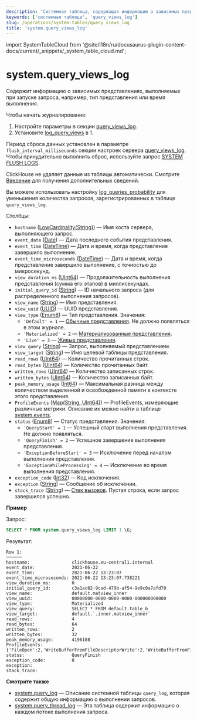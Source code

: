 ```yaml
---
description: 'Системная таблица, содержащая информацию о зависимых представлениях, выполняемых при выполнении запроса, например, тип представления или время выполнения.'
keywords: ['системная таблица', 'query_views_log']
slug: /operations/system-tables/query_views_log
title: 'system.query_views_log'
---
```


import SystemTableCloud from '@site/i18n/ru/docusaurus-plugin-content-docs/current/_snippets/_system_table_cloud.md';


# system.query_views_log

<SystemTableCloud/>

Содержит информацию о зависимых представлениях, выполняемых при запуске запроса, например, тип представления или время выполнения.

Чтобы начать журналирование:

1. Настройте параметры в секции [query_views_log](../../operations/server-configuration-parameters/settings.md#query_views_log).
2. Установите [log_query_views](/operations/settings/settings#log_query_views) в 1.

Период сброса данных установлен в параметре `flush_interval_milliseconds` секции настроек сервера [query_views_log](../../operations/server-configuration-parameters/settings.md#query_views_log). Чтобы принудительно выполнить сброс, используйте запрос [SYSTEM FLUSH LOGS](/sql-reference/statements/system#flush-logs).

ClickHouse не удаляет данные из таблицы автоматически. Смотрите [Введение](/operations/system-tables/overview#system-tables-introduction) для получения дополнительных сведений.

Вы можете использовать настройку [log_queries_probability](/operations/settings/settings#log_queries_probability) для уменьшения количества запросов, зарегистрированных в таблице `query_views_log`.

Столбцы:

- `hostname` ([LowCardinality(String)](../../sql-reference/data-types/string.md)) — Имя хоста сервера, выполняющего запрос.
- `event_date` ([Date](../../sql-reference/data-types/date.md)) — Дата последнего события представления.
- `event_time` ([DateTime](../../sql-reference/data-types/datetime.md)) — Дата и время, когда представление завершило выполнение.
- `event_time_microseconds` ([DateTime](../../sql-reference/data-types/datetime.md)) — Дата и время, когда представление завершило выполнение, с точностью до микросекунд.
- `view_duration_ms` ([UInt64](/sql-reference/data-types/int-uint#integer-ranges)) — Продолжительность выполнения представления (сумма его этапов) в миллисекундах.
- `initial_query_id` ([String](../../sql-reference/data-types/string.md)) — ID начального запроса (для распределенного выполнения запросов).
- `view_name` ([String](../../sql-reference/data-types/string.md)) — Имя представления.
- `view_uuid` ([UUID](../../sql-reference/data-types/uuid.md)) — UUID представления.
- `view_type` ([Enum8](../../sql-reference/data-types/enum.md)) — Тип представления. Значения:
    - `'Default' = 1` — [Обычные представления](/sql-reference/statements/create/view#normal-view). Не должно появляться в этом журнале.
    - `'Materialized' = 2` — [Материализованные представления](/sql-reference/statements/create/view#materialized-view).
    - `'Live' = 3` — [Живые представления](../../sql-reference/statements/create/view.md#live-view).
- `view_query` ([String](../../sql-reference/data-types/string.md)) — Запрос, выполняемый представлением.
- `view_target` ([String](../../sql-reference/data-types/string.md)) — Имя целевой таблицы представления.
- `read_rows` ([UInt64](/sql-reference/data-types/int-uint#integer-ranges)) — Количество прочитанных строк.
- `read_bytes` ([UInt64](/sql-reference/data-types/int-uint#integer-ranges)) — Количество прочитанных байт.
- `written_rows` ([UInt64](/sql-reference/data-types/int-uint#integer-ranges)) — Количество записанных строк.
- `written_bytes` ([UInt64](/sql-reference/data-types/int-uint#integer-ranges)) — Количество записанных байт.
- `peak_memory_usage` ([Int64](../../sql-reference/data-types/int-uint.md)) — Максимальная разница между количеством выделенной и освобожденной памяти в контексте этого представления.
- `ProfileEvents` ([Map(String, UInt64)](../../sql-reference/data-types/array.md)) — ProfileEvents, измеряющие различные метрики. Описание их можно найти в таблице [system.events](/operations/system-tables/events).
- `status` ([Enum8](../../sql-reference/data-types/enum.md)) — Статус представления. Значения:
    - `'QueryStart' = 1` — Успешный старт выполнения представления. Не должно появляться.
    - `'QueryFinish' = 2` — Успешное завершение выполнения представления.
    - `'ExceptionBeforeStart' = 3` — Исключение перед началом выполнения представления.
    - `'ExceptionWhileProcessing' = 4` — Исключение во время выполнения представления.
- `exception_code` ([Int32](../../sql-reference/data-types/int-uint.md)) — Код исключения.
- `exception` ([String](../../sql-reference/data-types/string.md)) — Сообщение об исключении.
- `stack_trace` ([String](../../sql-reference/data-types/string.md)) — [Стек вызовов](https://en.wikipedia.org/wiki/Stack_trace). Пустая строка, если запрос завершился успешно.

**Пример**

Запрос:

```sql
SELECT * FROM system.query_views_log LIMIT 1 \G;
```

Результат:

```text
Row 1:
──────
hostname:                clickhouse.eu-central1.internal
event_date:              2021-06-22
event_time:              2021-06-22 13:23:07
event_time_microseconds: 2021-06-22 13:23:07.738221
view_duration_ms:        0
initial_query_id:        c3a1ac02-9cad-479b-af54-9e9c0a7afd70
view_name:               default.matview_inner
view_uuid:               00000000-0000-0000-0000-000000000000
view_type:               Materialized
view_query:              SELECT * FROM default.table_b
view_target:             default.`.inner.matview_inner`
read_rows:               4
read_bytes:              64
written_rows:            2
written_bytes:           32
peak_memory_usage:       4196188
ProfileEvents:           {'FileOpen':2,'WriteBufferFromFileDescriptorWrite':2,'WriteBufferFromFileDescriptorWriteBytes':187,'IOBufferAllocs':3,'IOBufferAllocBytes':3145773,'FunctionExecute':3,'DiskWriteElapsedMicroseconds':13,'InsertedRows':2,'InsertedBytes':16,'SelectedRows':4,'SelectedBytes':48,'ContextLock':16,'RWLockAcquiredReadLocks':1,'RealTimeMicroseconds':698,'SoftPageFaults':4,'OSReadChars':463}
status:                  QueryFinish
exception_code:          0
exception:
stack_trace:
```

**Смотрите также**

- [system.query_log](/operations/system-tables/query_log) — Описание системной таблицы `query_log`, которая содержит общую информацию о выполнении запросов.
- [system.query_thread_log](/operations/system-tables/query_thread_log) — Эта таблица содержит информацию о каждом потоке выполнения запроса.
